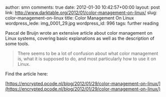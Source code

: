 author: smn
comments: true
date: 2012-01-30 10:42:57+00:00
layout: post
link: http://www.darktable.org/2012/01/color-management-on-linux/
slug: color-management-on-linux
title: Color Management On Linux
wordpress_lede: img_0001_29.jpg
wordpress_id: 996
tags: further reading

Pascal de Bruijn wrote an extensive article about color management on Linux systems, covering basic explanations as well as the description of some tools.

>There seems to be a lot of confusion about what color management is, what it is supposed to do, and most particularly how to use it on Linux.

Find the article here:

[https://encrypted.pcode.nl/blog/2012/01/29/color-management-on-linux/](https://encrypted.pcode.nl/blog/2012/01/29/color-management-on-linux/)


